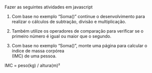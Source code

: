 Fazer as seguintes atividades em javascript

1. Com base no exemplo “Soma()” continue o
desenvolvimento para realizar o cálculos de
subtração, divisão e multiplicação.

2. Também utilize os operadores de comparação para
verificar se o primeiro número é igual ou maior
que o segundo.

3. Com base no exemplo “Soma()”, monte uma
página para calcular o índice de massa corpórea    
(IMC) de uma pessoa. 

IMC = peso(kg) / altura(m)²